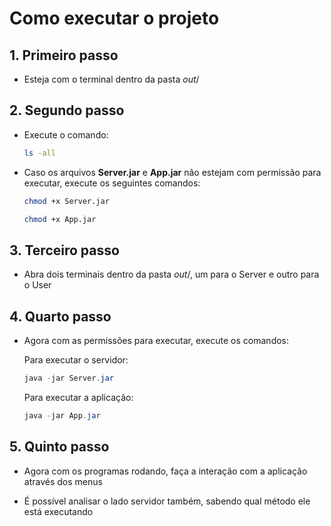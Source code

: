 # Como executar o projeto

## 1. Primeiro passo
* Esteja com o terminal dentro da pasta $out/$

## 2. Segundo passo
* Execute o comando:
    ```sh
    ls -all
    ```
* Caso os arquivos **Server.jar** e **App.jar** não estejam com permissão para executar, execute os seguintes comandos:

    ```sh
    chmod +x Server.jar
    ```
    ```sh
    chmod +x App.jar
    ```
## 3. Terceiro passo
* Abra dois terminais dentro da pasta $out/$, um para o Server e outro para o User

## 4. Quarto passo
* Agora com as permissões para executar, execute os comandos:

    Para executar o servidor:
    ```java
    java -jar Server.jar
    ```
    Para executar a aplicação:
    ```java
    java -jar App.jar
    ```

## 5. Quinto passo
* Agora com os programas rodando, faça a interação com a aplicação através dos menus

* É possível analisar o lado servidor também, sabendo qual método ele está executando
    